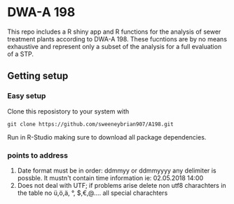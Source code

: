 # DWA-A 198

This repo includes a R shiny app and R functions for the analysis
of sewer treatment plants according to DWA-A 198. These fucntions
are by no means exhaustive and represent only a subset of the analysis
for a full evaluation of a STP.

## Getting setup

### Easy setup

Clone this reposistory to your system with

```
git clone https://github.com/sweeneybrian907/A198.git
```

Run in R-Studio making sure to download all package dependencies.

### points to address
1. Date format must be in order: ddmmyy or ddmmyyyy any delimiter is possble. It mustn't contain time information ie: 02.05.2018 14:00
2. Does not deal with UTF; if problems arise delete non utf8 charachters in the table no ü,ö,ä, °, $,€,@.... all special charachters